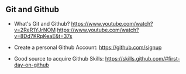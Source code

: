 
## Git and Github 
- What's Git and Github? 
https://www.youtube.com/watch?v=2ReR1YJrNOM
https://www.youtube.com/watch?v=8Dd7KRpKeaE&t=37s

- Create a personal Github Account:
https://github.com/signup

- Good source to acquire Github Skills:
https://skills.github.com/#first-day-on-github 
